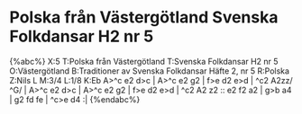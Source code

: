 # Polska från Västergötland Svenska Folkdansar H2 nr 5

{%abc%}
X:5
T:Polska från Västergötland
T:Svenska Folkdansar H2 nr 5
O:Västergötland
B:Traditioner av Svenska Folkdansar Häfte 2, nr 5
R:Polska
Z:Nils L
M:3/4
L:1/8
K:Eb
A>^c e2 d>c | A>^c e2 g2 | f>e d2 e>d | ^c2 A2zz/ ^G/ |
A>^c e2 d>c | A>^c e2 g2 | f>e d2 e>d | ^c2 A2 z2 ::
e2 f2 a2 | g>b a4 | g2 fd fe | ^c>e d4 :|
{%endabc%}
